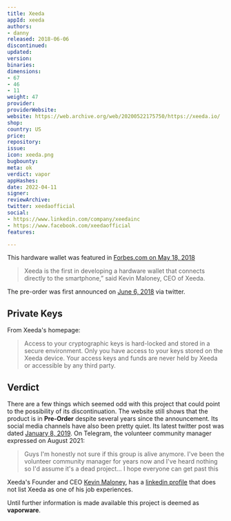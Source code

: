 ```yaml
---
title: Xeeda
appId: xeeda
authors:
- danny
released: 2018-06-06
discontinued: 
updated: 
version: 
binaries: 
dimensions:
- 67
- 46
- 11
weight: 47
provider: 
providerWebsite: 
website: https://web.archive.org/web/20200522175750/https://xeeda.io/
shop: 
country: US
price: 
repository: 
issue: 
icon: xeeda.png
bugbounty: 
meta: ok
verdict: vapor
appHashes: 
date: 2022-04-11
signer: 
reviewArchive: 
twitter: xeedaofficial
social:
- https://www.linkedin.com/company/xeedainc
- https://www.facebook.com/xeedaofficial
features: 

---
```


This hardware wallet was featured in [Forbes.com on May 18, 2018](https://www.forbes.com/sites/andrewrossow/2018/05/18/plugging-in-with-the-first-cold-wallet-device-for-your-smartphone/?sh=1bbfb5c97a28)

> Xeeda is the first in developing a hardware wallet that connects directly to the smartphone,” said Kevin Maloney, CEO of Xeeda. 

The pre-order was first announced on [June 6, 2018](https://twitter.com/xeedaofficial/status/1004126644129288193) via twitter.

## Private Keys

From Xeeda's homepage:

> Access to your cryptographic keys is hard-locked and stored in a secure environment. Only you have access to your keys stored on the Xeeda device. Your access keys and funds are never held by Xeeda or accessible by any third party.

## Verdict

There are a few things which seemed odd with this project that could point to the possibility of its discontinuation. The website still shows that the product is in **Pre-Order** despite several years since the announcement. Its social media channels have also been pretty quiet. Its latest twitter post was dated [January 8, 2019](https://twitter.com/xeedaofficial/status/1082663142151221248). On Telegram, the volunteer community manager expressed on August 2021:

> Guys I'm honestly not sure if this group is alive anymore. I've been the volunteer community manager for years now and I've heard nothing so I'd assume it's a dead project... I hope everyone can get past this

Xeeda's Founder and CEO [Kevin Maloney](https://coincentral.com/xeeda-kevin-maloney/), has a [linkedin profile](https://www.linkedin.com/in/kmaloney01/details/experience/) that does not list Xeeda as one of his job experiences. 

Until further information is made available this project is deemed as **vaporware**.

